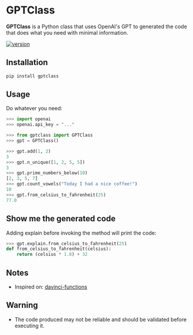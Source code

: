 # GPTClass
**GPTClass** is a Python class that uses OpenAI's GPT to generated the code that does what you need with minimal information.

[![version](https://img.shields.io/pypi/v/gptclass?logo=pypi&logoColor=white)](https://pypi.org/project/gptclass/)

## Installation
```bash
pip install gptclass
```

## Usage
Do whatever you need: 
```python
>>> import openai
>>> openai.api_key = "..."

>>> from gptclass import GPTClass
>>> gpt = GPTClass()

>>> gpt.add(1, 2)
3
>>> gpt.n_unique([1, 2, 5, 5])
3
>>> gpt.prime_numbers_below(10)
[2, 3, 5, 7]
>>> gpt.count_vowels("Today I had a nice coffee!")
10
>>> gpt.from_celsius_to_fahrenheit(25)
77.0
```

## Show me the generated code
Adding explain before invoking the method will print the code:

```python
>>> gpt.explain.from_celsius_to_fahrenheit(25)
def from_celsius_to_fahrenheit(celsius):
    return (celsius * 1.8) + 32
```

## Notes
- Inspired on: [davinci-functions](https://github.com/odashi/davinci-functions/tree/main)

## Warning
- The code produced may not be reliable and should be validated before executing it.